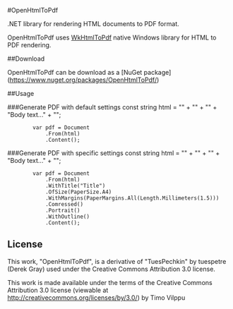 #OpenHtmlToPdf

.NET library for rendering HTML documents to PDF format. 

OpenHtmlToPdf uses [WkHtmlToPdf](http://github.com/antialize/wkhtmltopdf) native Windows library for HTML to PDF rendering.

##Download

OpenHtmlToPdf can be download as a [NuGet package] (https://www.nuget.org/packages/OpenHtmlToPdf/)

##Usage

###Generate PDF with default settings
            const string html =
                "<!DOCTYPE html>" +
                "<html>" +
                "<head><meta charset='UTF-8'><title>Title</title></head>" +
                "<body>Body text...</body>" +
                "</html>";

            var pdf = Document
                .From(html)
                .Content();

###Generate PDF with specific settings
            const string html =
                "<!DOCTYPE html>" +
                "<html>" +
                "<head><meta charset='UTF-8'><title>Title</title></head>" +
                "<body>Body text...</body>" +
                "</html>";

            var pdf = Document
                .From(html)
                .WithTitle("Title")
                .OfSize(PaperSize.A4)
                .WithMargins(PaperMargins.All(Length.Millimeters(1.5)))
                .Comressed()
                .Portrait()
                .WithOutline()
                .Content();
License
-------

This work, "OpenHtmlToPdf", is a derivative of "TuesPechkin" by tuespetre (Derek Gray) used under the Creative Commons Attribution 3.0 license.

This work is made available under the terms of the Creative Commons Attribution 3.0 license (viewable at http://creativecommons.org/licenses/by/3.0/) by Timo Vilppu
